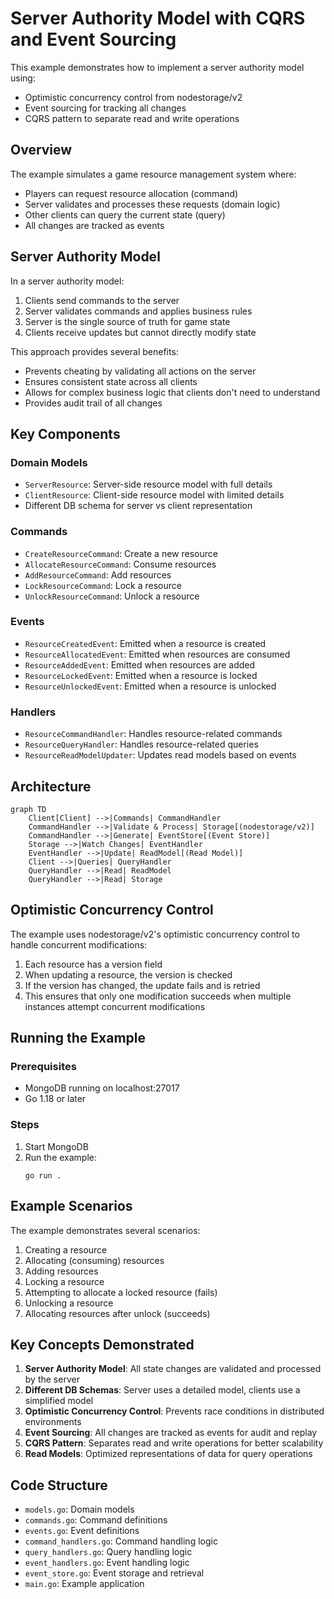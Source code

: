 # Server Authority Model with CQRS and Event Sourcing

This example demonstrates how to implement a server authority model using:
- Optimistic concurrency control from nodestorage/v2
- Event sourcing for tracking all changes
- CQRS pattern to separate read and write operations

## Overview

The example simulates a game resource management system where:
- Players can request resource allocation (command)
- Server validates and processes these requests (domain logic)
- Other clients can query the current state (query)
- All changes are tracked as events

## Server Authority Model

In a server authority model:
1. Clients send commands to the server
2. Server validates commands and applies business rules
3. Server is the single source of truth for game state
4. Clients receive updates but cannot directly modify state

This approach provides several benefits:
- Prevents cheating by validating all actions on the server
- Ensures consistent state across all clients
- Allows for complex business logic that clients don't need to understand
- Provides audit trail of all changes

## Key Components

### Domain Models
- `ServerResource`: Server-side resource model with full details
- `ClientResource`: Client-side resource model with limited details
- Different DB schema for server vs client representation

### Commands
- `CreateResourceCommand`: Create a new resource
- `AllocateResourceCommand`: Consume resources
- `AddResourceCommand`: Add resources
- `LockResourceCommand`: Lock a resource
- `UnlockResourceCommand`: Unlock a resource

### Events
- `ResourceCreatedEvent`: Emitted when a resource is created
- `ResourceAllocatedEvent`: Emitted when resources are consumed
- `ResourceAddedEvent`: Emitted when resources are added
- `ResourceLockedEvent`: Emitted when a resource is locked
- `ResourceUnlockedEvent`: Emitted when a resource is unlocked

### Handlers
- `ResourceCommandHandler`: Handles resource-related commands
- `ResourceQueryHandler`: Handles resource-related queries
- `ResourceReadModelUpdater`: Updates read models based on events

## Architecture

```mermaid
graph TD
    Client[Client] -->|Commands| CommandHandler
    CommandHandler -->|Validate & Process| Storage[(nodestorage/v2)]
    CommandHandler -->|Generate| EventStore[(Event Store)]
    Storage -->|Watch Changes| EventHandler
    EventHandler -->|Update| ReadModel[(Read Model)]
    Client -->|Queries| QueryHandler
    QueryHandler -->|Read| ReadModel
    QueryHandler -->|Read| Storage
```

## Optimistic Concurrency Control

The example uses nodestorage/v2's optimistic concurrency control to handle concurrent modifications:
1. Each resource has a version field
2. When updating a resource, the version is checked
3. If the version has changed, the update fails and is retried
4. This ensures that only one modification succeeds when multiple instances attempt concurrent modifications

## Running the Example

### Prerequisites
- MongoDB running on localhost:27017
- Go 1.18 or later

### Steps
1. Start MongoDB
2. Run the example:
   ```
   go run .
   ```

## Example Scenarios

The example demonstrates several scenarios:
1. Creating a resource
2. Allocating (consuming) resources
3. Adding resources
4. Locking a resource
5. Attempting to allocate a locked resource (fails)
6. Unlocking a resource
7. Allocating resources after unlock (succeeds)

## Key Concepts Demonstrated

1. **Server Authority Model**: All state changes are validated and processed by the server
2. **Different DB Schemas**: Server uses a detailed model, clients use a simplified model
3. **Optimistic Concurrency Control**: Prevents race conditions in distributed environments
4. **Event Sourcing**: All changes are tracked as events for audit and replay
5. **CQRS Pattern**: Separates read and write operations for better scalability
6. **Read Models**: Optimized representations of data for query operations

## Code Structure

- `models.go`: Domain models
- `commands.go`: Command definitions
- `events.go`: Event definitions
- `command_handlers.go`: Command handling logic
- `query_handlers.go`: Query handling logic
- `event_handlers.go`: Event handling logic
- `event_store.go`: Event storage and retrieval
- `main.go`: Example application

